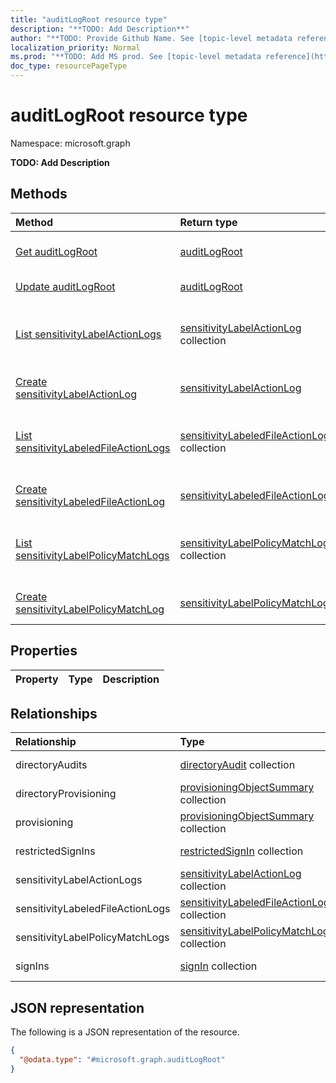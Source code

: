 ```yaml
---
title: "auditLogRoot resource type"
description: "**TODO: Add Description**"
author: "**TODO: Provide Github Name. See [topic-level metadata reference](https://msgo.azurewebsites.net/add/document/guidelines/metadata.html#topic-level-metadata)**"
localization_priority: Normal
ms.prod: "**TODO: Add MS prod. See [topic-level metadata reference](https://msgo.azurewebsites.net/add/document/guidelines/metadata.html#topic-level-metadata)**"
doc_type: resourcePageType
---
```


# auditLogRoot resource type

Namespace: microsoft.graph

**TODO: Add Description**

## Methods
|Method|Return type|Description|
|:---|:---|:---|
|[Get auditLogRoot](../api/auditlogroot-get.md)|[auditLogRoot](../resources/auditlogroot.md)|Read the properties and relationships of an [auditLogRoot](../resources/auditlogroot.md) object.|
|[Update auditLogRoot](../api/auditlogroot-update.md)|[auditLogRoot](../resources/auditlogroot.md)|Update the properties of an [auditLogRoot](../resources/auditlogroot.md) object.|
|[List sensitivityLabelActionLogs](../api/auditlogroot-list-sensitivitylabelactionlogs.md)|[sensitivityLabelActionLog](../resources/sensitivitylabelactionlog.md) collection|Get the sensitivityLabelActionLog resources from the sensitivityLabelActionLogs navigation property.|
|[Create sensitivityLabelActionLog](../api/auditlogroot-post-sensitivitylabelactionlogs.md)|[sensitivityLabelActionLog](../resources/sensitivitylabelactionlog.md)|Create a new sensitivityLabelActionLog object.|
|[List sensitivityLabeledFileActionLogs](../api/auditlogroot-list-sensitivitylabeledfileactionlogs.md)|[sensitivityLabeledFileActionLog](../resources/sensitivitylabeledfileactionlog.md) collection|Get the sensitivityLabeledFileActionLog resources from the sensitivityLabeledFileActionLogs navigation property.|
|[Create sensitivityLabeledFileActionLog](../api/auditlogroot-post-sensitivitylabeledfileactionlogs.md)|[sensitivityLabeledFileActionLog](../resources/sensitivitylabeledfileactionlog.md)|Create a new sensitivityLabeledFileActionLog object.|
|[List sensitivityLabelPolicyMatchLogs](../api/auditlogroot-list-sensitivitylabelpolicymatchlogs.md)|[sensitivityLabelPolicyMatchLog](../resources/sensitivitylabelpolicymatchlog.md) collection|Get the sensitivityLabelPolicyMatchLog resources from the sensitivityLabelPolicyMatchLogs navigation property.|
|[Create sensitivityLabelPolicyMatchLog](../api/auditlogroot-post-sensitivitylabelpolicymatchlogs.md)|[sensitivityLabelPolicyMatchLog](../resources/sensitivitylabelpolicymatchlog.md)|Create a new sensitivityLabelPolicyMatchLog object.|

## Properties
|Property|Type|Description|
|:---|:---|:---|

## Relationships
|Relationship|Type|Description|
|:---|:---|:---|
|directoryAudits|[directoryAudit](../resources/directoryaudit.md) collection|**TODO: Add Description**|
|directoryProvisioning|[provisioningObjectSummary](../resources/provisioningobjectsummary.md) collection|**TODO: Add Description**|
|provisioning|[provisioningObjectSummary](../resources/provisioningobjectsummary.md) collection|**TODO: Add Description**|
|restrictedSignIns|[restrictedSignIn](../resources/restrictedsignin.md) collection|**TODO: Add Description**|
|sensitivityLabelActionLogs|[sensitivityLabelActionLog](../resources/sensitivitylabelactionlog.md) collection|**TODO: Add Description**|
|sensitivityLabeledFileActionLogs|[sensitivityLabeledFileActionLog](../resources/sensitivitylabeledfileactionlog.md) collection|**TODO: Add Description**|
|sensitivityLabelPolicyMatchLogs|[sensitivityLabelPolicyMatchLog](../resources/sensitivitylabelpolicymatchlog.md) collection|**TODO: Add Description**|
|signIns|[signIn](../resources/signin.md) collection|**TODO: Add Description**|

## JSON representation
The following is a JSON representation of the resource.
<!-- {
  "blockType": "resource",
  "keyProperty": "id",
  "@odata.type": "microsoft.graph.auditLogRoot",
  "openType": false
}
-->
``` json
{
  "@odata.type": "#microsoft.graph.auditLogRoot"
}
```

